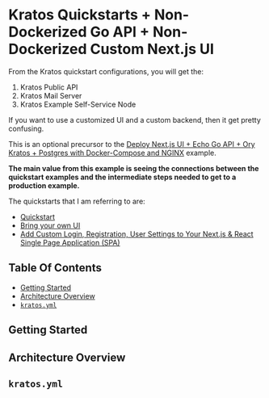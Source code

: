 # Kratos Quickstarts + Non-Dockerized Go API + Non-Dockerized Custom Next.js UI <!-- omit in toc -->

From the Kratos quickstart configurations, you will get the:

1. Kratos Public API
2. Kratos Mail Server
3. Kratos Example Self-Service Node

If you want to use a customized UI and a custom backend, then it get pretty confusing.

This is an optional precursor to the [Deploy Next.js UI + Echo Go API + Ory Kratos + Postgres with Docker-Compose and NGINX](../kratos-quickstart-custom-ui-api/) example.

**The main value from this example is seeing the connections between the quickstart examples and the intermediate steps needed to get to a production example.**

The quickstarts that I am referring to are:

- [Quickstart](https://www.ory.sh/docs/kratos/quickstart)
- [Bring your own UI](https://www.ory.sh/docs/guides/bring-your-user-interface)
- [Add Custom Login, Registration, User Settings to Your Next.js & React Single Page Application (SPA)](https://www.ory.sh/nextjs-authentication-spa-custom-flows-open-source/)

## Table Of Contents <!-- omit in toc -->

- [Getting Started](#getting-started)
- [Architecture Overview](#architecture-overview)
- [`kratos.yml`](#kratosyml)

## Getting Started

## Architecture Overview

## `kratos.yml`
